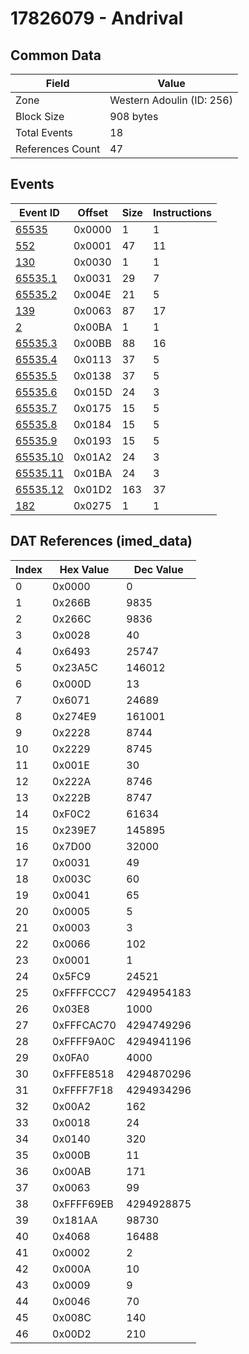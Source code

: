 # 17826079 - Andrival

## Common Data

| Field            | Value                     |
|------------------|---------------------------|
| Zone             | Western Adoulin (ID: 256) |
| Block Size       | 908 bytes                 |
| Total Events     | 18                        |
| References Count | 47                        |

## Events

| Event ID                  | Offset   |   Size |   Instructions |
|---------------------------|----------|--------|----------------|
| [65535](./65535.md)       | 0x0000   |      1 |              1 |
| [552](./552.md)           | 0x0001   |     47 |             11 |
| [130](./130.md)           | 0x0030   |      1 |              1 |
| [65535.1](./65535.1.md)   | 0x0031   |     29 |              7 |
| [65535.2](./65535.2.md)   | 0x004E   |     21 |              5 |
| [139](./139.md)           | 0x0063   |     87 |             17 |
| [2](./2.md)               | 0x00BA   |      1 |              1 |
| [65535.3](./65535.3.md)   | 0x00BB   |     88 |             16 |
| [65535.4](./65535.4.md)   | 0x0113   |     37 |              5 |
| [65535.5](./65535.5.md)   | 0x0138   |     37 |              5 |
| [65535.6](./65535.6.md)   | 0x015D   |     24 |              3 |
| [65535.7](./65535.7.md)   | 0x0175   |     15 |              5 |
| [65535.8](./65535.8.md)   | 0x0184   |     15 |              5 |
| [65535.9](./65535.9.md)   | 0x0193   |     15 |              5 |
| [65535.10](./65535.10.md) | 0x01A2   |     24 |              3 |
| [65535.11](./65535.11.md) | 0x01BA   |     24 |              3 |
| [65535.12](./65535.12.md) | 0x01D2   |    163 |             37 |
| [182](./182.md)           | 0x0275   |      1 |              1 |

## DAT References (imed_data)

|   Index | Hex Value   |   Dec Value |
|---------|-------------|-------------|
|       0 | 0x0000      |           0 |
|       1 | 0x266B      |        9835 |
|       2 | 0x266C      |        9836 |
|       3 | 0x0028      |          40 |
|       4 | 0x6493      |       25747 |
|       5 | 0x23A5C     |      146012 |
|       6 | 0x000D      |          13 |
|       7 | 0x6071      |       24689 |
|       8 | 0x274E9     |      161001 |
|       9 | 0x2228      |        8744 |
|      10 | 0x2229      |        8745 |
|      11 | 0x001E      |          30 |
|      12 | 0x222A      |        8746 |
|      13 | 0x222B      |        8747 |
|      14 | 0xF0C2      |       61634 |
|      15 | 0x239E7     |      145895 |
|      16 | 0x7D00      |       32000 |
|      17 | 0x0031      |          49 |
|      18 | 0x003C      |          60 |
|      19 | 0x0041      |          65 |
|      20 | 0x0005      |           5 |
|      21 | 0x0003      |           3 |
|      22 | 0x0066      |         102 |
|      23 | 0x0001      |           1 |
|      24 | 0x5FC9      |       24521 |
|      25 | 0xFFFFCCC7  |  4294954183 |
|      26 | 0x03E8      |        1000 |
|      27 | 0xFFFCAC70  |  4294749296 |
|      28 | 0xFFFF9A0C  |  4294941196 |
|      29 | 0x0FA0      |        4000 |
|      30 | 0xFFFE8518  |  4294870296 |
|      31 | 0xFFFF7F18  |  4294934296 |
|      32 | 0x00A2      |         162 |
|      33 | 0x0018      |          24 |
|      34 | 0x0140      |         320 |
|      35 | 0x000B      |          11 |
|      36 | 0x00AB      |         171 |
|      37 | 0x0063      |          99 |
|      38 | 0xFFFF69EB  |  4294928875 |
|      39 | 0x181AA     |       98730 |
|      40 | 0x4068      |       16488 |
|      41 | 0x0002      |           2 |
|      42 | 0x000A      |          10 |
|      43 | 0x0009      |           9 |
|      44 | 0x0046      |          70 |
|      45 | 0x008C      |         140 |
|      46 | 0x00D2      |         210 |
